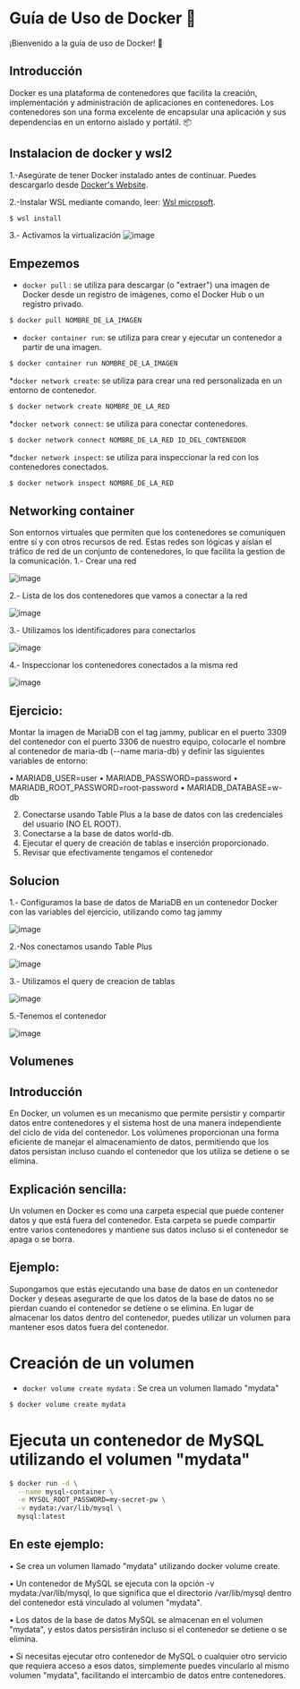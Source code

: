 # Guía de Uso de Docker :whale:

¡Bienvenido a la guía de uso de Docker! :rocket:

## Introducción
Docker es una plataforma de contenedores que facilita la creación, implementación y administración de aplicaciones en contenedores. Los contenedores son una forma excelente de encapsular una aplicación y sus dependencias en un entorno aislado y portátil. :package:

## Instalacion de docker y wsl2 
1.-Asegúrate de tener Docker instalado antes de continuar. Puedes descargarlo desde [Docker's Website](https://docs.docker.com/desktop/install/windows-install/).

2.-Instalar WSL mediante comando, leer: [Wsl microsoft](https://learn.microsoft.com/en-us/windows/wsl/install).
```bash
$ wsl install
```

3.- Activamos la virtualización
![image](https://github.com/joanvasquez21/documentacion_docker/assets/70104624/233b5eaa-b395-459e-8247-0e1f00e83eee)

## Empezemos
* `docker pull` :  se utiliza para descargar (o "extraer") una imagen de Docker desde un registro de imágenes, como el Docker Hub o un registro privado.
```bash
$ docker pull NOMBRE_DE_LA_IMAGEN
```
* `docker container run`: se utiliza para crear y ejecutar un contenedor a partir de una imagen.
```bash
$ docker container run NOMBRE_DE_LA_IMAGEN
```
*`docker network create`: se utiliza para crear una red personalizada en un entorno de contenedor.
```bash
$ docker network create NOMBRE_DE_LA_RED
```
*`docker network connect`: se utiliza para conectar contenedores.
```bash
$ docker network connect NOMBRE_DE_LA_RED ID_DEL_CONTENEDOR
```
*`docker network inspect`: se utiliza para inspeccionar la red con los contenedores conectados.
```bash
$ docker network inspect NOMBRE_DE_LA_RED
```

## Networking container
Son entornos virtuales que permiten que los contenedores se comuniquen entre sí y con otros recursos de red. Estas redes son lógicas y aíslan el tráfico de red de un conjunto de contenedores, lo que facilita la gestion de la comunicación.
1.- Crear una red
   
![image](https://github.com/joanvasquez21/documentacion_docker/assets/70104624/da09d56d-70df-4736-9aa5-5eba9e27e400)

2.- Lista de los dos contenedores que vamos a conectar a la red

![image](https://github.com/joanvasquez21/documentacion_docker/assets/70104624/5bf5502b-b102-410f-98f0-c8d085ba0ac7)

3.- Utilizamos los identificadores para conectarlos 

![image](https://github.com/joanvasquez21/documentacion_docker/assets/70104624/06a83d75-9397-42db-a04e-5c79522d8870)

4.- Inspeccionar los contenedores conectados a la misma red

![image](https://github.com/joanvasquez21/documentacion_docker/assets/70104624/b6a66f07-0789-4bd9-85bb-56bdd125078e)


## Ejercicio:
Montar la imagen de MariaDB con el tag jammy, publicar en el puerto 3309 del contenedor con el puerto 3306 de nuestro
equipo, colocarle el nombre al contenedor de maria-db (--name maria-db) y definir las siguientes variables de entorno:

• MARIADB_USER=user
• MARIADB_PASSWORD=password
• MARIADB_ROOT_PASSWORD=root-password
• MARIADB_DATABASE=w-db

2. Conectarse usando Table Plus a la base de datos con las credenciales del usuario (NO EL ROOT).
3. Conectarse a la base de datos world-db.
4. Ejecutar el query de creación de tablas e inserción proporcionado.
5. Revisar que efectivamente tengamos el contenedor

## Solucion 
1.- Configuramos la base de datos de MariaDB en un contenedor Docker con las variables del ejercicio, utilizando como tag jammy

![image](https://github.com/joanvasquez21/documentacion_docker/assets/70104624/5bda9980-d5b1-40c7-9604-7612aa932468)

2.-Nos conectamos usando Table Plus

![image](https://github.com/joanvasquez21/documentacion_docker/assets/70104624/a21fbdc4-e19a-4ad9-86fa-e7b348e74c97)

3.- Utilizamos el query de creacion de tablas

![image](https://github.com/joanvasquez21/documentacion_docker/assets/70104624/efe5974e-9d49-41d0-af3e-55018fbb7986)

5.-Tenemos el contenedor

![image](https://github.com/joanvasquez21/documentacion_docker/assets/70104624/fcb8151d-157a-498c-b661-13443d9d9a2a)

## Volumenes
## Introducción
En Docker, un volumen es un mecanismo que permite persistir y compartir datos entre contenedores y el sistema host de una manera independiente del ciclo de vida del contenedor. Los volúmenes proporcionan una forma eficiente de manejar el almacenamiento de datos, permitiendo que los datos persistan incluso cuando el contenedor que los utiliza se detiene o se elimina.

## Explicación sencilla:
Un volumen en Docker es como una carpeta especial que puede contener datos y que está fuera del contenedor. Esta carpeta se puede compartir entre varios contenedores y mantiene sus datos incluso si el contenedor se apaga o se borra.

## Ejemplo:
Supongamos que estás ejecutando una base de datos en un contenedor Docker y deseas asegurarte de que los datos de la base de datos no se pierdan cuando el contenedor se detiene o se elimina. En lugar de almacenar los datos dentro del contenedor, puedes utilizar un volumen para mantener esos datos fuera del contenedor.

# Creación de un volumen
* `docker volume create mydata` : Se crea un volumen llamado "mydata"
```bash
$ docker volume create mydata
```
# Ejecuta un contenedor de MySQL utilizando el volumen "mydata"
```bash
$ docker run -d \
  --name mysql-container \
  -e MYSQL_ROOT_PASSWORD=my-secret-pw \
  -v mydata:/var/lib/mysql \
  mysql:latest
```

## En este ejemplo:

• Se crea un volumen llamado "mydata" utilizando docker volume create.

• Un contenedor de MySQL se ejecuta con la opción -v mydata:/var/lib/mysql, lo que significa que el directorio /var/lib/mysql dentro del contenedor está vinculado al volumen "mydata".

• Los datos de la base de datos MySQL se almacenan en el volumen "mydata", y estos datos persistirán incluso si el contenedor se detiene o se elimina.

• Si necesitas ejecutar otro contenedor de MySQL o cualquier otro servicio que requiera acceso a esos datos, simplemente puedes vincularlo al mismo volumen "mydata", facilitando el intercambio de datos entre contenedores.
